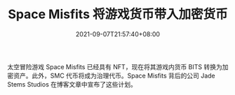 ﻿---
title: "Space Misfits 将游戏货币带入加密货币"
date: 2021-09-07T21:57:40+08:00
lastmod: 2021-09-07T16:45:40+08:00
draft: false
authors: ["Meadow"]
description: "太空冒险游戏 Space Misfits 已经具有 NFT，现在将其游戏内货币 BITS 转换为加密资产。此外，SMC 代币将成为治理代币。Space Misfits 背后的公司 Jade Stems Studios 在博客文章中宣布了这些计划。"
featuredImage: "space-misfits-bringing-game-currency-into-crypto.png"
tags: ["Virtual World","虚拟世界","Play to Earn"]
categories: ["news"]
news: ["虚拟世界"]
weight: 
lightgallery: true
pinned: false
recommend: false
recommend1: false
---

太空冒险游戏 Space Misfits 已经具有 NFT，现在将其游戏内货币 BITS 转换为加密资产。此外，SMC 代币将成为治理代币。Space Misfits 背后的公司 Jade Stems Studios 在博客文章中宣布了这些计划。

<!--more-->

